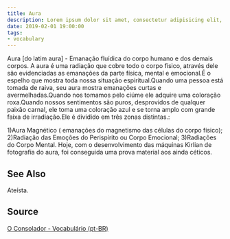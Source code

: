 ```yaml
---
title: Aura
description: Lorem ipsum dolor sit amet, consectetur adipisicing elit, sed do eiusmod tempor incididunt ut labore et dolore magna aliqua.  TODO
date: 2019-02-01 19:00:00
tags:
- vocabulary
---
```


Aura [do latim aura] - Emanação fluídica do corpo humano e dos demais corpos. A aura é uma radiação que cobre todo o corpo físico, através dele são evidenciadas as emanações da parte física, mental e emocional.É o espelho que mostra toda nossa situação espiritual.Quando uma pessoa está tomada de raiva, seu aura mostra emanações curtas e avermelhadas.Quando nos tomamos pelo ciúme ele adquire uma coloração roxa.Quando nossos sentimentos são puros, desprovidos de qualquer paixão carnal, ele toma uma coloração azul e se torna amplo com grande faixa de irradiação.Ele é dividido em três zonas distintas.:

1)Aura Magnético ( emanações do magnetismo das células do corpo físico);
2)Radiação das Emoções do Perispírito ou Corpo Emocional;
3)Radiações do Corpo Mental. Hoje, com o desenvolvimento das máquinas Kirlian de fotografia do aura, foi conseguida uma prova material aos ainda céticos.


## See Also
Ateísta.

## Source
[O Consolador - Vocabulário (pt-BR)](http://www.oconsolador.com.br/linkfixo/vocabulario/principal.html)


